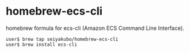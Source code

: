 # homebrew-ecs-cli

homebrew formula for ecs-cli (Amazon ECS Command Line Interface).

    user$ brew tap seiyakubo/homebrew-ecs-cli
    user$ brew install ecs-cli
